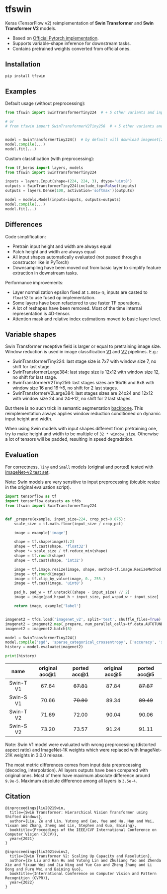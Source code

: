# tfswin

Keras (TensorFlow v2) reimplementation of **Swin Transformer** and **Swin Transformer V2** models.

+ Based on [Official Pytorch implementation](https://github.com/microsoft/Swin-Transformer).
+ Supports variable-shape inference for downstream tasks.
+ Contains pretrained weights converted from official ones.

## Installation

```bash
pip install tfswin
```

## Examples

Default usage (without preprocessing):

```python
from tfswin import SwinTransformerTiny224  # + 5 other variants and input preprocessing

# or 
# from tfswin import SwinTransformerV2Tiny256  # + 5 other variants and input preprocessing


model = SwinTransformerTiny224()  # by default will download imagenet[21k]-pretrained weights
model.compile(...)
model.fit(...)
```

Custom classification (with preprocessing):

```python
from tf_keras import layers, models
from tfswin import SwinTransformerTiny224

inputs = layers.Input(shape=(224, 224, 3), dtype='uint8')
outputs = SwinTransformerTiny224(include_top=False)(inputs)
outputs = layers.Dense(100, activation='softmax')(outputs)

model = models.Model(inputs=inputs, outputs=outputs)
model.compile(...)
model.fit(...)
```

## Differences

Code simplification:

- Pretrain input height and width are always equal
- Patch height and width are always equal
- All input shapes automatically evaluated (not passed through a constructor like in PyTorch)
- Downsampling have been moved out from basic layer to simplify feature extraction in downstream tasks.

Performance improvements:

- Layer normalization epsilon fixed at `1.001e-5`, inputs are casted to `float32` to use fused op implementation.
- Some layers have been refactored to use faster TF operations.
- A lot of reshapes have been removed. Most of the time internal representation is 4D-tensor.
- Attention mask and relative index estimations moved to basic layer level.

## Variable shapes

Swin Transformer receptive field is larger or equal to pretraining image size. Window reduction is used in image
classification [V1](https://github.com/microsoft/Swin-Transformer/blob/main/models/swin_transformer.py#L206)
and [V2](https://github.com/microsoft/Swin-Transformer/blob/main/models/swin_transformer_v2.py#L228) pipelines. E.g.:

- SwinTransformerTiny224: last stage size is 7x7 with window size 7, no shift for last stage.
- SwinTransformerLarge384: last stage size is 12x12 with window size 12, no shift for last stage.
- SwinTransformerV2Tiny256: last stages sizes are 16x16 and 8x8 with window size 16 and 16->6, no shift for 2 last
  stages.
- SwinTransformerV2Large384: last stages sizes are 24x24 and 12x12 with window size 24 and 24->12, no shift for 2 last
  stages.

But there is no such trick in semantic segmentation
[backbone](https://github.com/SwinTransformer/Swin-Transformer-Semantic-Segmentation/blob/main/mmseg/models/backbones/swin_transformer.py#L180).
This reimplementation always applies window reduction conditioned on dynamic input height and width.

When using Swin models with input shapes different from pretraining one, try to make height and width to be multiple
of `32 * window_size`. Otherwise a lot of tensors will be padded, resulting in speed degradation.

## Evaluation

For correctness, `Tiny` and `Small` models (original and ported) tested
with [ImageNet-v2 test set](https://www.tensorflow.org/datasets/catalog/imagenet_v2).

Note: Swin models are very sensitive to input preprocessing (bicubic resize in the original evaluation script).

```python
import tensorflow as tf
import tensorflow_datasets as tfds
from tfswin import SwinTransformerTiny224


def _prepare(example, input_size=224, crop_pct=0.875):
    scale_size = tf.math.floor(input_size / crop_pct)

    image = example['image']

    shape = tf.shape(image)[:2]
    shape = tf.cast(shape, 'float32')
    shape *= scale_size / tf.reduce_min(shape)
    shape = tf.round(shape)
    shape = tf.cast(shape, 'int32')

    image = tf.image.resize(image, shape, method=tf.image.ResizeMethod.BICUBIC)
    image = tf.round(image)
    image = tf.clip_by_value(image, 0., 255.)
    image = tf.cast(image, 'uint8')

    pad_h, pad_w = tf.unstack((shape - input_size) // 2)
    image = image[pad_h:pad_h + input_size, pad_w:pad_w + input_size]

    return image, example['label']


imagenet2 = tfds.load('imagenet_v2', split='test', shuffle_files=True)
imagenet2 = imagenet2.map(_prepare, num_parallel_calls=tf.data.AUTOTUNE)
imagenet2 = imagenet2.batch(8)

model = SwinTransformerTiny224()
model.compile('sgd', 'sparse_categorical_crossentropy', ['accuracy', 'sparse_top_k_categorical_accuracy'])
history = model.evaluate(imagenet2)

print(history)
```

|   name    | original acc@1 | ported acc@1 | original acc@5 | ported acc@5 |
|:---------:|:--------------:|:------------:|:--------------:|:------------:|
| Swin-T V1 |     67.64      |  ~~67.81~~   |     87.84      |  ~~87.87~~   |
| Swin-S V1 |     70.66      |  ~~70.80~~   |     89.34      |  ~~89.49~~   |
| Swin-T V2 |     71.69      |    72.00     |     90.04      |    90.06     |
| Swin-S V2 |     73.20      |    73.57     |     91.24      |    91.11     |

Note: Swin V1 model were evaluated with wrong preprocessing (distorted aspect ratio) and ImageNet-1K weights which were
replaced with ImageNet-21K weights in 3.0.0 release.

The most metric differences comes from input data preprocessing (decoding, interpolation).
All layers outputs have been compared with original ones.
Most of them have maximum absolute difference around `9.9e-5`.
Maximum absolute difference among all layers is `3.5e-4`.

## Citation

```
@inproceedings{liu2021Swin,
  title={Swin Transformer: Hierarchical Vision Transformer using Shifted Windows},
  author={Liu, Ze and Lin, Yutong and Cao, Yue and Hu, Han and Wei, Yixuan and Zhang, Zheng and Lin, Stephen and Guo, Baining},
  booktitle={Proceedings of the IEEE/CVF International Conference on Computer Vision (ICCV)},
  year={2021}
}
```

```
@inproceedings{liu2021swinv2,
  title={Swin Transformer V2: Scaling Up Capacity and Resolution}, 
  author={Ze Liu and Han Hu and Yutong Lin and Zhuliang Yao and Zhenda Xie and Yixuan Wei and Jia Ning and Yue Cao and Zheng Zhang and Li Dong and Furu Wei and Baining Guo},
  booktitle={International Conference on Computer Vision and Pattern Recognition (CVPR)},
  year={2022}
}
```